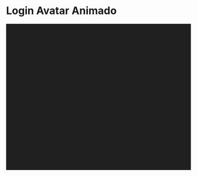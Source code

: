 # Login Avatar Animado

<p align="center">
    <a href="https://github.com/LeonardoMacedoCano/Login-Avatar-Animado/">
        <img src="img/demonstracao.gif" width="700" height="400" />
    </a>
</p>